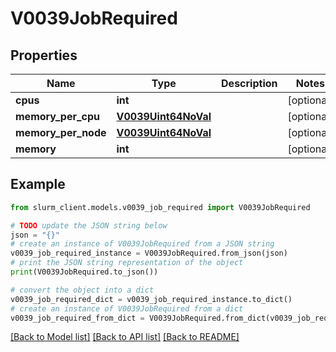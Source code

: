 # V0039JobRequired


## Properties

Name | Type | Description | Notes
------------ | ------------- | ------------- | -------------
**cpus** | **int** |  | [optional] 
**memory_per_cpu** | [**V0039Uint64NoVal**](V0039Uint64NoVal.md) |  | [optional] 
**memory_per_node** | [**V0039Uint64NoVal**](V0039Uint64NoVal.md) |  | [optional] 
**memory** | **int** |  | [optional] 

## Example

```python
from slurm_client.models.v0039_job_required import V0039JobRequired

# TODO update the JSON string below
json = "{}"
# create an instance of V0039JobRequired from a JSON string
v0039_job_required_instance = V0039JobRequired.from_json(json)
# print the JSON string representation of the object
print(V0039JobRequired.to_json())

# convert the object into a dict
v0039_job_required_dict = v0039_job_required_instance.to_dict()
# create an instance of V0039JobRequired from a dict
v0039_job_required_from_dict = V0039JobRequired.from_dict(v0039_job_required_dict)
```
[[Back to Model list]](../README.md#documentation-for-models) [[Back to API list]](../README.md#documentation-for-api-endpoints) [[Back to README]](../README.md)


